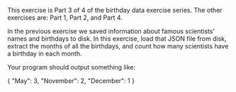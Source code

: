 This exercise is Part 3 of 4 of the birthday data exercise series. The other exercises are: Part 1, Part 2, and Part 4.

In the previous exercise we saved information about famous scientists’ names and birthdays to disk. In this exercise, load that JSON file from disk, extract the months of all the birthdays, and count how many scientists have a birthday in each month.

Your program should output something like:

{
	"May": 3,
	"November": 2,
	"December": 1
}